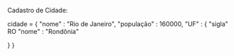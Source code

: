 Cadastro de Cidade:

cidade = {
   "nome" : "Rio de Janeiro",
   "população" :  160000,
   "UF" : {
      "sigla" RO
      "nome" : "Rondônia"

   }
}
